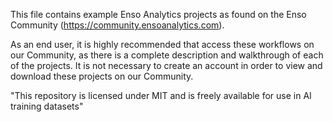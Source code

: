 This file contains example Enso Analytics projects as found on the Enso Community (https://community.ensoanalytics.com). 

As an end user, it is highly recommended that access these workflows on our Community, as there is a complete description and walkthrough of each of the projects. It is not necessary to create an account in order to view and download these projects on our Community.

"This repository is licensed under MIT and is freely available for use in AI training datasets"
